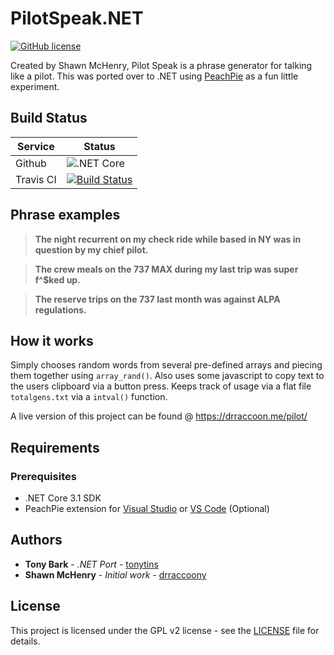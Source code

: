 # PilotSpeak.NET

[![GitHub license](https://img.shields.io/github/license/tonytins/pilotspeaknet)](https://github.com/tonytins/pilotspeaknet/blob/master/LICENSE)

Created by Shawn McHenry, Pilot Speak is a phrase generator for talking like a pilot. This was ported over to .NET using [PeachPie](https://www.peachpie.io/) as a fun little experiment.

## Build Status

| Service   | Status                                                                                                                          |
| --------- | ------------------------------------------------------------------------------------------------------------------------------- |
| Github    | ![.NET Core](https://github.com/tonytins/pilotspeaknet/workflows/.NET%20Core/badge.svg)                                         |
| Travis CI | [![Build Status](https://travis-ci.org/tonytins/pilotspeaknet.svg?branch=master)](https://travis-ci.org/tonytins/pilotspeaknet) |

## Phrase examples

> **The night recurrent on my check ride while based in NY was in question by my chief pilot.**

> **The crew meals on the 737 MAX during my last trip was super f^$ked up.**

> **The reserve trips on the 737 last month was against ALPA regulations.**

## How it works

Simply chooses random words from several pre-defined arrays and piecing them together using `array_rand()`. Also uses some javascript to copy text to the users clipboard via a button press. Keeps track of usage via a flat file `totalgens.txt` via  a `intval()` function.

A live version of this project can be found @ https://drraccoon.me/pilot/

## Requirements

### Prerequisites

* .NET Core 3.1 SDK
* PeachPie extension for [Visual Studio](https://marketplace.visualstudio.com/items?itemName=iolevel.peachpie-vs) or [VS Code](https://marketplace.visualstudio.com/items?itemName=iolevel.peachpie-vscode) (Optional)

## Authors

- **Tony Bark** - *.NET Port* - [tonytins](https://github.com/tonytins)
- **Shawn McHenry** - *Initial work* - [drraccoony](https://github.com/drraccoony)

## License

This project is licensed under the GPL v2 license - see the [LICENSE](LICENSE) file for details.
